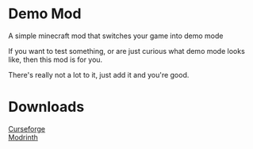# Demo Mod
A simple minecraft mod that switches your game into demo mode


If you want to test something, or are just curious what demo mode looks like, then this mod is for you.

There's really not a lot to it, just add it and you're good.


# Downloads

[Curseforge](https://www.curseforge.com)    
[Modrinth](https://www.modrinth.com)